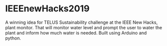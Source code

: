# IEEEnewHacks2019

A winning idea for TELUS Sustainability challenge at the IEEE New Hacks, plant monitor. That will monitor water level and prompt the user to water the plant and inform how much water is needed. Built using Arduino and python.
